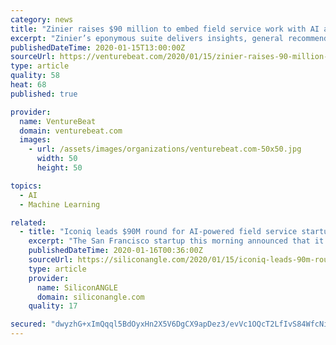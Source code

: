 ```yaml
---
category: news
title: "Zinier raises $90 million to embed field service work with AI and machine learning"
excerpt: "Zinier’s eponymous suite delivers insights, general recommendations, and specific tasks by running operations metrics through proprietary AI and machine learning algorithms. As for ISAC, it triggers preventative actions based on equipment health while anticipating stock transfers, and it scans technicians’ calendars to help define ongoing ..."
publishedDateTime: 2020-01-15T13:00:00Z
sourceUrl: https://venturebeat.com/2020/01/15/zinier-raises-90-million-to-embed-field-service-work-with-ai-and-machine-learning/
type: article
quality: 58
heat: 68
published: true

provider:
  name: VentureBeat
  domain: venturebeat.com
  images:
    - url: /assets/images/organizations/venturebeat.com-50x50.jpg
      width: 50
      height: 50

topics:
  - AI
  - Machine Learning

related:
  - title: "Iconiq leads $90M round for AI-powered field service startup Zinier"
    excerpt: "The San Francisco startup this morning announced that it has clinched a $90 million funding round ... ISAC provides features for handling core tasks such as scheduling repairs and dispatching technicians, plus an AI-powered automation layer that optimizes the flow of work. The platform suggests specific actions that field service teams ..."
    publishedDateTime: 2020-01-16T00:36:00Z
    sourceUrl: https://siliconangle.com/2020/01/15/iconiq-leads-90m-round-ai-powered-field-service-startup-zinier/
    type: article
    provider:
      name: SiliconANGLE
      domain: siliconangle.com
    quality: 17

secured: "dwyzhG+xImQqql5BdOyxHn2X5V6DgCX9apDez3/evVc1OQcT2LfIvS84WfcNiT0t2XIQSznCAW3WOx1q7QBRtXaifOSVktsmUlSfu9KxIbwlaoJ/mI6jmB8xB4DuV46hMPsI6+9m52S11hNCWXEJlJnqG233+OSQ/OltBfUIm7PhnCiBC9uMn9Hbs5jx7M+Efsq2X5Ahh/wuIKoh8XVrGsbF8gwcDdYU7Pg8qWpsyulTvcGj7gDZDsY6rVHcpc6shVlaZM6kH0rd13eAlbJN4faB4tEjc1ADE8ABI+2MNf5Bob5c0lelALaHLtMvZvqwx/8RDdnnfcg7oE7Egwx9EvWHme663zdp+Ul3bBCRL4c4cd4IhgtK9H/eTbryrm1gje3hb3h76z6ErOSdgYCMNJOf3qwvXkSGXDkwJa+IiaNbdc8xIGOkSMk9hwWH9uJQGTl4odA4dWvma9LcQib9pg==;LNuLJNoOIKH8nSzVAETcPA=="
---
```



